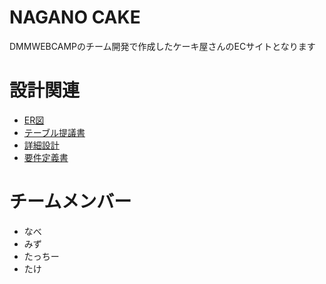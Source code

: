 # NAGANO CAKE 

DMMWEBCAMPのチーム開発で作成したケーキ屋さんのECサイトとなります


# 設計関連
* [ER図]("ER図")
* [テーブル提議書]("テーブル提議書")
* [詳細設計]("詳細設計")
* [要件定義書]("要件定義書")


# チームメンバー
* なべ
* みず
* たっちー
* たけ
